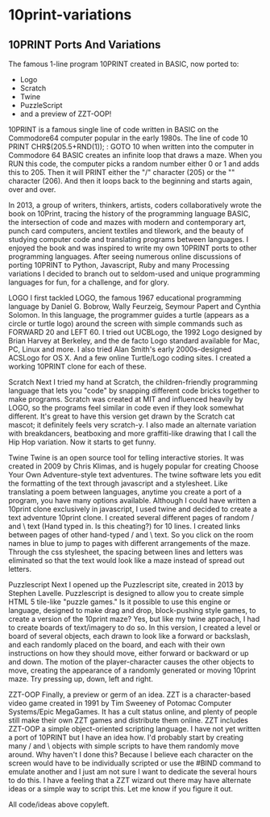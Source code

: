 10print-variations
==================

10PRINT Ports And Variations
----------------------------
The famous 1-line program 10PRINT created in BASIC, now ported to:

* Logo
* Scratch
* Twine
* PuzzleScript
* and a preview of ZZT-OOP!

10PRINT is a famous single line of code written in BASIC on the Commodore64 computer popular in the early 1980s. The line of code 10 PRINT CHR$(205.5+RND(1)); : GOTO 10 when written into the computer in Commodore 64 BASIC creates an infinite loop that draws a maze. When you RUN this code, the computer picks a random number either 0 or 1 and adds this to 205. Then it will PRINT either the "/" character (205) or the "\" character (206). And then it loops back to the beginning and starts again, over and over.

In 2013, a group of writers, thinkers, artists, coders collaboratively wrote the book on 10Print, tracing the history of the programming language BASIC, the intersection of code and mazes with modern and contemporary art, punch card computers, ancient textiles and tilework, and the beauty of studying computer code and translating programs between languages. I enjoyed the book and was inspired to write my own 10PRINT ports to other programming languages. After seeing numerous online discussions of porting 10PRINT to Python, Javascript, Ruby and many Processing variations I decided to branch out to seldom-used and unique programming languages for fun, for a challenge, and for glory.

LOGO
I first tackled LOGO, the famous 1967 educational programming language by Daniel G. Bobrow, Wally Feurzeig, Seymour Papert and Cynthia Solomon. In this language, the programmer guides a turtle (appears as a circle or turtle logo) around the screen with simple commands such as FORWARD 20 and LEFT 60. I tried out UCBLogo, the 1992 Logo designed by Brian Harvey at Berkeley, and the de facto Logo standard available for Mac, PC, Linux and more. I also tried Alan Smith's early 2000s-designed ACSLogo for OS X. And a few online Turtle/Logo coding sites. I created a working 10PRINT clone for each of these.

Scratch
Next I tried my hand at Scratch, the children-friendly programming language that lets you "code" by snapping different code bricks together to make programs. Scratch was created at MIT and influenced heavily by LOGO, so the programs feel similar in code even if they look somewhat different. It's great to have this version get drawn by the Scratch cat mascot; it definitely feels very scratch-y. I also made an alternate variation with breakdancers, beatboxing and more graffiti-like drawing that I call the Hip Hop variation.
 Now it starts to get funny. 

Twine 
Twine is an open source tool for telling interactive stories. It was created in 2009 by Chris Klimas, and is hugely popular for creating Choose Your Own Adventure-style text adventures. The twine software lets you edit the formatting of the text through javascript and a stylesheet. Like translating a poem between languages, anytime you create a port of a program, you have many options available. Although I could have written a 10print clone exclusively in javascript, I used twine and decided to create a text adventure 10print clone. I created several different pages of random / and \ text (Hand typed in. Is this cheating?) for 10 lines. I created links between pages of other hand-typed / and \ text. So you click on the room names in blue to jump to pages with different arrangements of the maze. Through the css stylesheet, the spacing between lines and letters was eliminated so that the text would look like a maze instead of spread out letters.

Puzzlescript
Next I opened up the Puzzlescript site, created in 2013 by Stephen Lavelle. Puzzlescript is designed to allow you to create simple HTML 5 tile-like "puzzle games." Is it possible to use this engine or language, designed to make drag and drop, block-pushing style games, to create a version of the 10print maze? Yes, but like my twine approach, I had to create boards of text/imagery to do so. In this version, I created a level or board of several objects, each drawn to look like a forward or backslash, and each randomly placed on the board, and each with their own instructions on how they should move, either forward or backward or up and down. The motion of the player-character causes the other objects to move, creating the appearance of a randomly generated or moving 10print maze. Try pressing up, down, left and right.

ZZT-OOP
Finally, a preview or germ of an idea. ZZT is a character-based video game created in 1991 by Tim Sweeney of Potomac Computer Systems/Epic MegaGames. It has a cult status online, and plenty of people still make their own ZZT games and distribute them online. ZZT includes ZZT-OOP a simple object-oriented scripting language. I have not yet written a port of 10PRINT but I have an idea how. I'd probably start by creating many / and \ objects with simple scripts to have them randomly move around. Why haven't I done this? Because I believe each character on the screen would have to be individually scripted or use the #BIND command to emulate another and I just am not sure I want to dedicate the several hours to do this. I have a feeling that a ZZT wizard out there may have alternate ideas or a simple way to script this. Let me know if you figure it out. 

All code/ideas above copyleft. 
   

